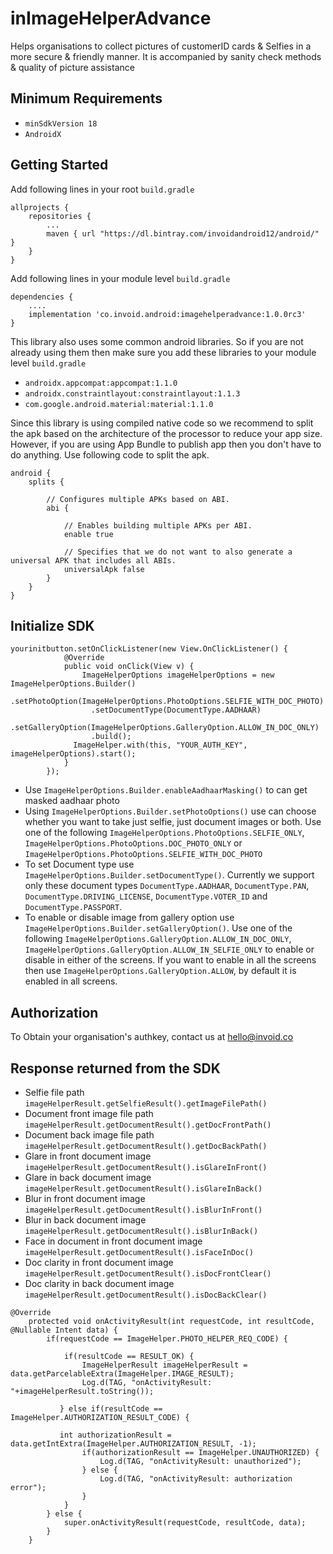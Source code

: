 # inImageHelperAdvance
Helps organisations to collect pictures of customerID cards &amp; Selfies in a more secure &amp; friendly manner. It is accompanied by sanity check methods &amp; quality of picture assistance  

## Minimum Requirements
- `minSdkVersion 18` 
- `AndroidX`

## Getting Started

Add following lines in your root ```build.gradle```
```
allprojects {
    repositories {
        ...
        maven { url "https://dl.bintray.com/invoidandroid12/android/" }
    }
}
```

Add following lines in your module level ```build.gradle```
```
dependencies {
    ....
    implementation 'co.invoid.android:imagehelperadvance:1.0.0rc3'
}
```

This library also uses some common android libraries. So if you are not already using them then make sure you add these libraries to your module level `build.gradle`
- `androidx.appcompat:appcompat:1.1.0`
- `androidx.constraintlayout:constraintlayout:1.1.3`
- `com.google.android.material:material:1.1.0`

Since this library is using compiled native code so we recommend to split the apk based on the architecture of the processor to reduce your app size. However, if you are using 
App Bundle to publish app then you don't have to do anything.
Use following code to split the apk.
```
android {
    splits {

        // Configures multiple APKs based on ABI.
        abi {

            // Enables building multiple APKs per ABI.
            enable true

            // Specifies that we do not want to also generate a universal APK that includes all ABIs.
            universalApk false
        }
    }
}
```

## Initialize SDK

```
yourinitbutton.setOnClickListener(new View.OnClickListener() {
            @Override
            public void onClick(View v) {
                ImageHelperOptions imageHelperOptions = new ImageHelperOptions.Builder()
                  .setPhotoOption(ImageHelperOptions.PhotoOptions.SELFIE_WITH_DOC_PHOTO)
                  .setDocumentType(DocumentType.AADHAAR)
                  .setGalleryOption(ImageHelperOptions.GalleryOption.ALLOW_IN_DOC_ONLY)
                  .build();
              ImageHelper.with(this, "YOUR_AUTH_KEY", imageHelperOptions).start();
            }
        });
```

- Use ```ImageHelperOptions.Builder.enableAadhaarMasking()``` to can get masked aadhaar photo
- Using ```ImageHelperOptions.Builder.setPhotoOptions()``` use can choose whether you want to take just selfie, just document images or both. Use one of the following ```ImageHelperOptions.PhotoOptions.SELFIE_ONLY```, ```ImageHelperOptions.PhotoOptions.DOC_PHOTO_ONLY``` or ```ImageHelperOptions.PhotoOptions.SELFIE_WITH_DOC_PHOTO```
- To set Document type use ```ImageHelperOptions.Builder.setDocumentType()```. Currently we support only these document types ```DocumentType.AADHAAR```, ```DocumentType.PAN```, ```DocumentType.DRIVING_LICENSE```, ```DocumentType.VOTER_ID``` and ```DocumentType.PASSPORT```.
- To enable or disable image from gallery option use ```ImageHelperOptions.Builder.setGalleryOption()```. Use one of the following ```ImageHelperOptions.GalleryOption.ALLOW_IN_DOC_ONLY```, ```ImageHelperOptions.GalleryOption.ALLOW_IN_SELFIE_ONLY``` to enable or disable in either of the screens. If you want to enable in all the screens then use ```ImageHelperOptions.GalleryOption.ALLOW```, by default it is enabled in all screens.

## Authorization 
To Obtain your organisation's authkey, contact us at hello@invoid.co


## Response returned from the SDK
- Selfie file path ```imageHelperResult.getSelfieResult().getImageFilePath()```
- Document front image file path ```imageHelperResult.getDocumentResult().getDocFrontPath()```
- Document back image file path ```imageHelperResult.getDocumentResult().getDocBackPath()```
- Glare in front document image ```imageHelperResult.getDocumentResult().isGlareInFront()```
- Glare in back document image ```imageHelperResult.getDocumentResult().isGlareInBack()```
- Blur in front document image ```imageHelperResult.getDocumentResult().isBlurInFront()```
- Blur in back document image ```imageHelperResult.getDocumentResult().isBlurInBack()```
- Face in document in front document image ```imageHelperResult.getDocumentResult().isFaceInDoc()```
- Doc clarity in front document image ```imageHelperResult.getDocumentResult().isDocFrontClear()```
- Doc clarity in back document image ```imageHelperResult.getDocumentResult().isDocBackClear()```

```
@Override
    protected void onActivityResult(int requestCode, int resultCode, @Nullable Intent data) {
        if(requestCode == ImageHelper.PHOTO_HELPER_REQ_CODE) {
        
            if(resultCode == RESULT_OK) {
                ImageHelperResult imageHelperResult = data.getParcelableExtra(ImageHelper.IMAGE_RESULT);
                Log.d(TAG, "onActivityResult: "+imageHelperResult.toString());
           
           } else if(resultCode == ImageHelper.AUTHORIZATION_RESULT_CODE) {
           
           int authorizationResult = data.getIntExtra(ImageHelper.AUTHORIZATION_RESULT, -1);
                if(authorizationResult == ImageHelper.UNAUTHORIZED) {
                    Log.d(TAG, "onActivityResult: unauthorized");
                } else {
                    Log.d(TAG, "onActivityResult: authorization error");
                }
            }
        } else {
            super.onActivityResult(requestCode, resultCode, data);
        }
    }
```

